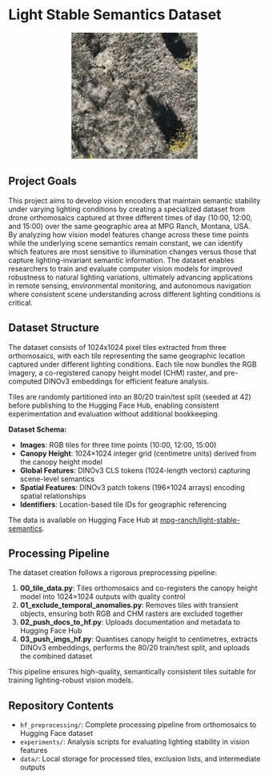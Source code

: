 # Light Stable Semantics Dataset

<div align="center">
<img src="figures/example_scene.gif" alt="Example Scene" width="50%">
</div>

## Project Goals

This project aims to develop vision encoders that maintain semantic stability under varying lighting conditions by creating a specialized dataset from drone orthomosaics captured at three different times of day (10:00, 12:00, and 15:00) over the same geographic area at MPG Ranch, Montana, USA. By analyzing how vision model features change across these time points while the underlying scene semantics remain constant, we can identify which features are most sensitive to illumination changes versus those that capture lighting-invariant semantic information. The dataset enables researchers to train and evaluate computer vision models for improved robustness to natural lighting variations, ultimately advancing applications in remote sensing, environmental monitoring, and autonomous navigation where consistent scene understanding across different lighting conditions is critical.

## Dataset Structure

The dataset consists of 1024x1024 pixel tiles extracted from three orthomosaics, with each tile representing the same geographic location captured under different lighting conditions. Each tile now bundles the RGB imagery, a co-registered canopy height model (CHM) raster, and pre-computed DINOv3 embeddings for efficient feature analysis.

Tiles are randomly partitioned into an 80/20 train/test split (seeded at 42) before publishing to the Hugging Face Hub, enabling consistent experimentation and evaluation without additional bookkeeping.

**Dataset Schema:**
- **Images**: RGB tiles for three time points (10:00, 12:00, 15:00)
- **Canopy Height**: 1024×1024 integer grid (centimetre units) derived from the canopy height model
- **Global Features**: DINOv3 CLS tokens (1024-length vectors) capturing scene-level semantics
- **Spatial Features**: DINOv3 patch tokens (196×1024 arrays) encoding spatial relationships
- **Identifiers**: Location-based tile IDs for geographic referencing

The data is available on Hugging Face Hub at [mpg-ranch/light-stable-semantics](https://huggingface.co/datasets/mpg-ranch/light-stable-semantics).

## Processing Pipeline

The dataset creation follows a rigorous preprocessing pipeline:

1. **00_tile_data.py**: Tiles orthomosaics and co-registers the canopy height model into 1024×1024 outputs with quality control
2. **01_exclude_temporal_anomalies.py**: Removes tiles with transient objects, ensuring both RGB and CHM rasters are excluded together
3. **02_push_docs_to_hf.py**: Uploads documentation and metadata to Hugging Face Hub
4. **03_push_imgs_hf.py**: Quantises canopy height to centimetres, extracts DINOv3 embeddings, performs the 80/20 train/test split, and uploads the combined dataset

This pipeline ensures high-quality, semantically consistent tiles suitable for training lighting-robust vision models.

## Repository Contents

- `hf_preprocessing/`: Complete processing pipeline from orthomosaics to Hugging Face dataset
- `experiments/`: Analysis scripts for evaluating lighting stability in vision features  
- `data/`: Local storage for processed tiles, exclusion lists, and intermediate outputs
